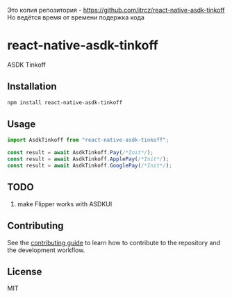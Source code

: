 Это копия репозитория - https://github.com/itrcz/react-native-asdk-tinkoff
Но ведётся время от времени подержка кода

# react-native-asdk-tinkoff

ASDK Tinkoff

## Installation

```sh
npm install react-native-asdk-tinkoff
```

## Usage

```js
import AsdkTinkoff from "react-native-asdk-tinkoff";

const result = await AsdkTinkoff.Pay(/*Init*/);
const result = await AsdkTinkoff.ApplePay(/*Init*/);
const result = await AsdkTinkoff.GooglePay(/*Init*/);
```

## TODO
1) make Flipper works with ASDKUI

## Contributing

See the [contributing guide](CONTRIBUTING.md) to learn how to contribute to the repository and the development workflow.

## License

MIT
